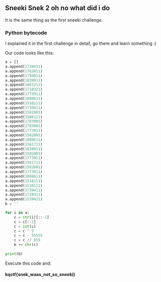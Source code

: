 ## Sneeki Snek 2 oh no what did i do

It is the same thing as the first sneeki challenge.

### Python bytecode

I explained it in the first challenge in detail, go there and learn something :)

Our code looks like this:

```py
a = []
a.append(1739411)
a.append(1762811)
a.append(1794011)
a.append(1039911)
a.append(1061211)
a.append(1718321)
a.append(1773911)
a.append(1006611)
a.append(1516111)
a.append(1739411)
a.append(1582801)
a.append(1506121)
a.append(1783901)
a.append(1783901)
a.append(1773911)
a.append(1582801)
a.append(1006611)
a.append(1561711)
a.append(1039911)
a.append(1582801)
a.append(1773911)
a.append(1561711)
a.append(1582801)
a.append(1773911)
a.append(1006611)
a.append(1516111)
a.append(1516111)
a.append(1739411)
a.append(1728311)
a.append(1539421)
b = ''

for i in a:
    c = str(i)[::-1]
    c = c[:-1]
    c = int(c)
    c = c ^ 5
    c = c - 55555
    c = c // 555
    b += chr(c)
    
print(b)
```

Execute this code and:

#### kqctf{snek_waas_not_so_sneeki}